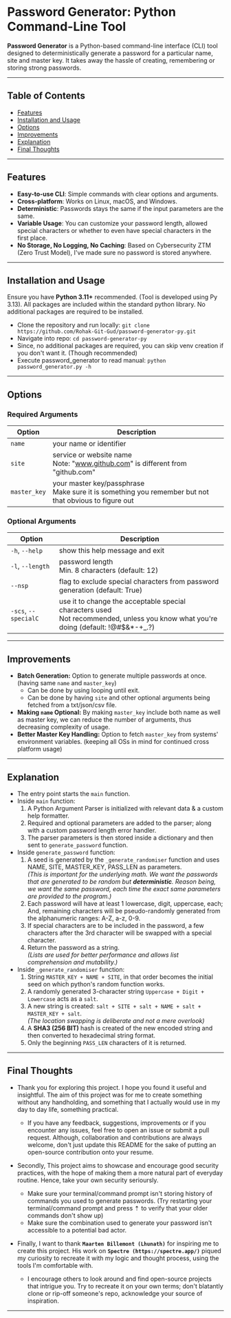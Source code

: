 # Password Generator: Python Command-Line Tool

**Password Generator** is a Python-based command-line interface (CLI) tool designed to deterministically generate a password for a particular name, site and master key. It takes away the hassle of creating, remembering or storing strong passwords.

---

## Table of Contents

- [Features](#features)
- [Installation and Usage](#installation-and-usage)
- [Options](#options)
- [Improvements](#improvements)
- [Explanation](#explanation)
- [Final Thoughts](#final-thoughts)

---

## Features

- **Easy-to-use CLI**: Simple commands with clear options and arguments.
- **Cross-platform**: Works on Linux, macOS, and Windows.
- **Deterministic**: Passwords stays the same if the input parameters are the same.
- **Variable Usage**: You can customize your password length, allowed special characters or whether to even have special characters in the first place.
- **No Storage, No Logging, No Caching**: Based on Cybersecurity ZTM (Zero Trust Model), I've made sure no password is stored anywhere.

---

## Installation and Usage

Ensure you have **Python 3.11+** recommended. (Tool is developed using Py 3.13). All packages are included within the standard python library. No additional packages are required to be installed.

- Clone the repository and run locally:
  ```git clone https://github.com/Rohak-Git-Gud/password-generator-py.git```
- Navigate into repo:
  ```cd password-generator-py```
- Since, no additional packages are required, you can skip venv creation if you don't want it. (Though recommended)
- Execute password_generator to read manual:
  ```python password_generator.py -h```

---

## Options

### Required Arguments

| Option | Description |
|--------|-------------|
| `name` | your name or identifier |
| `site` | service or website name<br>Note: "www.github.com" is different from "github.com" |
| `master_key` | your master key/passphrase<br>Make sure it is something you remember but not that obvious to figure out |

### Optional Arguments

| Option | Description |
|--------|-------------|
| `-h`, `--help` | show this help message and exit |
| `-l`, `--length` | password length<br>Min. 8 characters (default: 12) |
| `--nsp` | flag to exclude special characters from password generation (default: True) |
| `-scs`, `--specialC` | use it to change the acceptable special characters used<br>Not recommended, unless you know what you're doing (default: !@#$&*-+_.?) |

---

## Improvements

- **Batch Generation:** Option to generate multiple passwords at once.
 (having same `name` and `master_key`)
  - Can be done by using looping until exit.
  - Can be done by having `site` and other optional arguments being fetched from a txt/json/csv file.
- **Making `name` Optional:** By making `master_key` include both name as well as master key,
 we can reduce the number of arguments, thus decreasing complexity of usage.
- **Better Master Key Handling:** Option to fetch `master_key` from systems' environment variables.
 (keeping all OSs in mind for continued cross platform usage)

---

## Explanation

- The entry point starts the `main` function.
- Inside `main` function:
    1. A Python Argument Parser is initialized with relevant data & a custom help formatter.
    2. Required and optional parameters are added to the parser; along with a custom password length error handler.
    3. The parser parameters is then stored inside a dictionary and then sent to `generate_password` function.
- Inside `generate_password` function:
    1. A seed is generated by the `_generate_randomiser` function and uses NAME, SITE, MASTER_KEY, PASS_LEN as parameters.  
      _(This is important for the underlying math. We want the passwords that are generated to be random but **deterministic**.
      Reason being, we want the same password, each time the exact same parameters are provided to the program.)_
    2. Each password will have at least 1 lowercase, digit, uppercase, each;
      And, remaining characters will be pseudo-randomly generated from the alphanumeric ranges: A-Z, a-z, 0-9.
    3. If special characters are to be included in the password,
      a few characters after the 3rd character will be swapped with a special character.
    4. Return the password as a string.  
      _(Lists are used for better performance and allows list comprehension and mutability.)_
- Inside `_generate_randomiser` function:
    1. String `MASTER_KEY + NAME + SITE`, in that order becomes the initial seed on which python's random function works.
    2. A randomly generated 3-character string `Uppercase + Digit + Lowercase` acts as a `salt`.
    3. A new string is created: `salt + SITE + salt + NAME + salt + MASTER_KEY + salt`.  
        _(The location swapping is deliberate and not a mere overlook)_
    4. A **SHA3 (256 BIT)** hash is created of the new encoded string and then converted to hexadecimal string format.
    5. Only the beginning `PASS_LEN` characters of it is returned.

---

## Final Thoughts

- Thank you for exploring this project. I hope you found it useful and insightful. 
The aim of this project was for me to create something without any handholding, 
and something that I actually would use in my day to day life, something practical.
  - If you have any feedback, suggestions, improvements or if you encounter any issues, 
feel free to open an issue or submit a pull request. Although, collaboration and contributions are always welcome, 
don't just update this README for the sake of putting an open-source contribution onto your resume.

- Secondly, This project aims to showcase and encourage good security practices, 
with the hope of making them a more natural part of everyday routine. Hence, take your own security serioursly.
  - Make sure your terminal/command prompt isn't storing history of commands you used to generate passwords. 
  (Try restarting your terminal/command prompt and press ⇡ to verify that your older commands don't show up)
  - Make sure the combination used to generate your password isn't accessible to a potential bad actor.

- Finally, I want to thank **`Maarten Billemont (Lhunath)`** for inspiring me to create this project. His work on **`Spectre (https://spectre.app/)`** piqued my curiosity to recreate it with my logic and thought process, using the tools I'm comfortable with.
  - I encourage others to look around and find open-source projects that intrigue you. Try to recreate it on your own terms; don't blatantly clone or rip-off someone's repo, acknowledge your source of inspiration.

---
